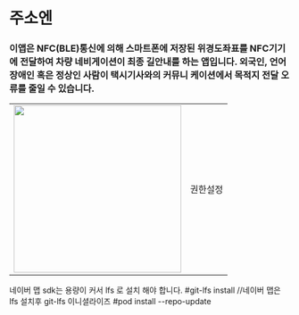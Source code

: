 # 주소엔 
### 이앱은 NFC(BLE)통신에 의해 스마트폰에 저장된 위경도좌표를 NFC기기에 전달하여 차량 네비게이션이 최종 길안내를 하는 앱입니다. 외국인, 언어장애인 혹은 정상인 사람이 택시기사와의 커뮤니 케이션에서 목적지 전달 오류를 줄일 수 있습니다.

<table>
   <tr>
     <td>
       <img src="https://user-images.githubusercontent.com/74305823/118094261-783e8280-b409-11eb-8f50-8ed0b304fef0.png" width="300"/>
     </td>
     <td>
       권한설정
     </td>
   </tr>
</table>

네이버 맵 sdk는 용량이 커서 lfs 로 설치 해야 합니다.
#git-lfs install            //네이버 맵은 lfs 설치후  git-lfs 이니셜라이즈
#pod install --repo-update
